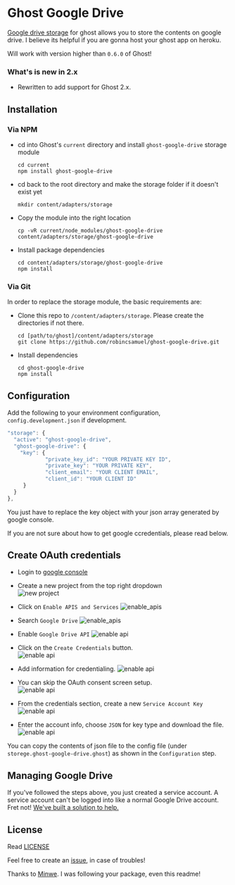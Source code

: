 # Ghost Google Drive
[Google drive storage](https://github.com/robincsamuel/ghost-google-drive) for ghost allows you to store the contents on google drive. I believe its helpful if you are gonna host your ghost app on heroku.  

Will work with version higher than `0.6.0` of Ghost!

### What's is new in 2.x
 - Rewritten to add support for Ghost 2.x.

## Installation
### Via NPM

- cd into Ghost's `current` directory and install `ghost-google-drive` storage module

  ```
  cd current
  npm install ghost-google-drive
  ```
- cd back to the root directory and make the storage folder if it doesn't exist yet

  ```
  mkdir content/adapters/storage
  ```
- Copy the module into the right location

  ```
  cp -vR current/node_modules/ghost-google-drive content/adapters/storage/ghost-google-drive
  ```
- Install package dependencies

  ```
  cd content/adapters/storage/ghost-google-drive
  npm install
  ```


### Via Git

In order to replace the storage module, the basic requirements are:

- Clone this repo to `/content/adapters/storage`. Please create the directories if not there.

  ```
  cd [path/to/ghost]/content/adapters/storage
  git clone https://github.com/robincsamuel/ghost-google-drive.git
  ```
- Install dependencies

  ```
  cd ghost-google-drive
  npm install
  ```


## Configuration

Add the following to your environment configuration, `config.development.json` if development.

```js
"storage": {
  "active": "ghost-google-drive",
  "ghost-google-drive": {
    "key": {
            "private_key_id": "YOUR PRIVATE KEY ID",
            "private_key": "YOUR PRIVATE KEY",
            "client_email": "YOUR CLIENT EMAIL",
            "client_id": "YOUR CLIENT ID"
     }
  }
},

```
You just have to replace the key object with your json array generated by google console.

If you are not sure about how to get google ccredentials, please read below.

## Create OAuth credentials

- Login to [google console](https://code.google.com/apis/console)

- Create a new project from the top right dropdown  
  ![new project](http://i.imgur.com/fitDSc9.png)
  
- Click on `Enable APIS and Services`
  ![enable_apis](http://i.imgur.com/sm9O48v.png)
  
- Search `Google Drive`
  ![enable_apis](http://i.imgur.com/vyHhaqu.png)
   
- Enable `Google Drive API`
  ![enable api](http://i.imgur.com/VoF3yLu.png)

- Click on the `Create Credentials` button.   
  ![enable api](http://i.imgur.com/qHbcl0F.png)

- Add information for credentialing. 
  ![enable api](http://i.imgur.com/WMY2mFt.png)

- You can skip the OAuth consent screen setup.   
  ![enable api](http://i.imgur.com/3mRqIuq.png)

- From the credentials section, create a new `Service Account Key` 
  ![enable api](http://i.imgur.com/PE0MMw7.png)
  
- Enter the account info, choose `JSON` for key type and download the file.
  ![enable api](http://i.imgur.com/QF0wSNn.png)
  
You can copy the contents of json file to the config file (under `storege.ghost-google-drive.ghost`) as shown in the `Configuration` step.

## Managing Google Drive
If you've followed the steps above, you just created a service account. A service account can't be logged into like a normal Google Drive account. Fret not! [We've built a solution to help.](https://github.com/behoyh/google-drive-ui)

## License

Read [LICENSE](LICENSE)

Feel free to create an [issue](https://github.com/robincsamuel/ghost-google-drive/issues), in case of troubles!

Thanks to [Minwe](https://github.com/Minwe). I was following your package, even this readme!


